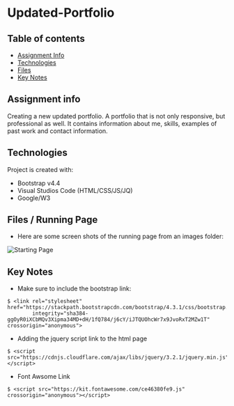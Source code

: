 # Updated-Portfolio

## Table of contents
* [Assignment Info](#assignment-info)
* [Technologies](#technologies)
* [Files](#files)
* [Key Notes](#key-notes)

## Assignment info
Creating a new updated portfolio. A portfolio that
is not only responsive, but professional as well.
It contains information about me, skills, examples
of past work and contact information.

	
## Technologies
Project is created with:
* Bootstrap v4.4
* Visual Studios Code (HTML/CSS/JS/JQ)
* Google/W3
	
## Files / Running Page
* Here are some screen shots of the running page from an images folder:

 ![Starting Page](images/running-portfolio.png)

## Key Notes
* Make sure to include the bootstrap link:

```
$ <link rel="stylesheet" href="https://stackpath.bootstrapcdn.com/bootstrap/4.3.1/css/bootstrap.min.css"
        integrity="sha384-ggOyR0iXCbMQv3Xipma34MD+dH/1fQ784/j6cY/iJTQUOhcWr7x9JvoRxT2MZw1T" crossorigin="anonymous">
```
* Adding the jquery script link to the html page

```
$ <script src="https://cdnjs.cloudflare.com/ajax/libs/jquery/3.2.1/jquery.min.js"></script>
```
* Font Awsome Link

```
$ <script src="https://kit.fontawesome.com/ce46380fe9.js" crossorigin="anonymous"></script>
```